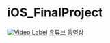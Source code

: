 # iOS_FinalProject

 [![Video Label]([https://img.youtube.com/vi/Dpor4T6WekI/0.jpg)](https://youtu.be/Dpor4T6WekI)
[유튜브 동영상](https://youtu.be/Dpor4T6WekI)
